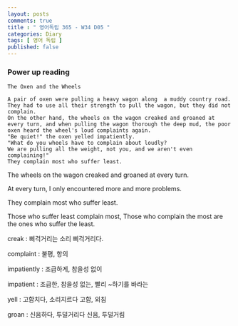 ```yaml
---
layout: posts
comments: true
title : " 영어독립 365 - W34 D05 "
categories: Diary
tags: [ 영어 독립 ]
published: false
---
```


### Power up reading

```text
The Oxen and the Wheels

A pair of oxen were pulling a heavy wagon along  a muddy country road.
They had to use all their strength to pull the wagon, but they did not complain.
On the other hand, the wheels on the wagon creaked and groaned at every turn, and when pulling the wagon thorough the deep mud, the poor oxen heard the wheel's loud complaints again.
"Be quiet!" the oxen yelled impatiently.
"What do you wheels have to complain about loudly?
We are pulling all the weight, not you, and we aren't even complaining!"
They complain most who suffer least.
```

The wheels on the wagon creaked and groaned at every turn.

At every turn, I only encountered more and more problems.

They complain most who suffer least.

Those who suffer least complain most,
Those who complain the most are the ones who suffer the least.

creak
 : 삐걱거리는 소리
   삐걱거리다.

complaint
 : 불평, 항의

impatiently
 : 조급하게, 참을성 없이

impatient
 : 조급한, 참을성 없는, 빨리 ~하기를 바라는

yell
 : 고함치다, 소리지르다
   고함, 외침

groan
 : 신음하다, 투덜거리다
   신음, 투덜거림

